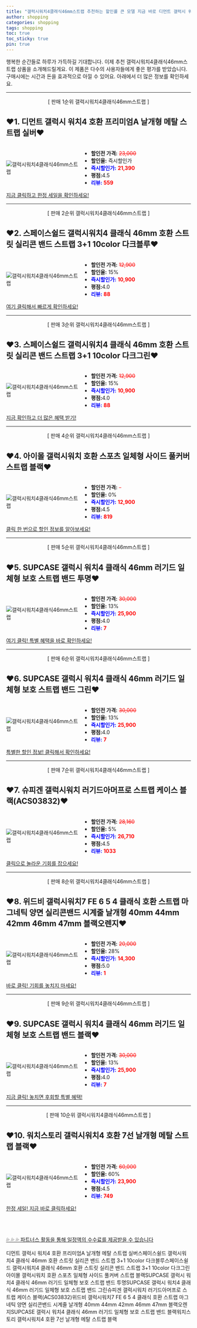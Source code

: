 ```yaml
---
title: "갤럭시워치4클래식46mm스트랩 추천하는 할인률 큰 모델 지금 바로 디먼트 갤럭시 워치4 호환 프리미엄A"
author: shopping
categories: shopping
tags: shopping
toc: true
toc_sticky: true
pin: true
---
```

행복한 순간들로 하루가 가득하길 기대합니다. 이제 추천 갤럭시워치4클래식46mm스트랩 상품을 소개해드릴게요. 이 제품은 다수의 사용자들에게 좋은 평가를 받았습니다. 구매시에는 시간과 돈을 효과적으로 아낄 수 있어요. 아래에서 더 많은 정보를 확인하세요.

---
<p class="toplist" style="margin: 0 auto; display: block; width: fit-content;">[ 판매 1순위 갤럭시워치4클래식46mm스트랩 ]</p>

<h2><strong>❤️1. 디먼트 갤럭시 워치4 호환 프리미엄A 날개형 메탈 스트랩 실버❤️</strong></h2>

<div style="display: flex; align-items: center;">
    <div style="flex: 0.4;">
        <img src="https://thumbnail6.coupangcdn.com/thumbnails/remote/230x230ex/image/retail/images/2022/01/11/13/2/b1892d94-f631-4eb5-adcf-6de79c627115.jpg" alt="갤럭시워치4클래식46mm스트랩" style="max-width: 100%;">
    </div>
    <div style="flex: 0.6; margin-left: 10px;">
        <ul>
            <li><strong>할인전 가격:</strong> <del style="color: red;">23,000</del></li>
            <li><strong>할인율:</strong> 즉시할인가</li>
            <li><span style='color:blue'><strong>즉시할인가:</strong></span> <span style='color:red'><strong>21,390</strong></span></li>
            <li><strong>평점:</strong>4.5</li>
            <li><span style='color:blue'><strong>리뷰:</strong></span> <span style='color:red'><strong>559</strong></span></li>
        </ul>
    </div>
</div>
<div class="center">
    <a href="https://William4Davisa.github.io?lptag=AF9450613&subid=githubio&pageKey=6281492044&traceid=V0-153&itemId=12901106889&vendorItemId=80166075858" class="myButton">
        지금 클릭하고 한정 세일을 확인하세요!
    </a>
</div>


---
<p class="toplist" style="margin: 0 auto; display: block; width: fit-content;">[ 판매 2순위 갤럭시워치4클래식46mm스트랩 ]</p>

<h2><strong>❤️2. 스페이스쉴드 갤럭시워치4 클래식 46mm 호환 스트릿 실리콘 밴드 스트랩 3+1 10color 다크블루❤️</strong></h2>

<div style="display: flex; align-items: center;">
    <div style="flex: 0.4;">
        <img src="https://thumbnail8.coupangcdn.com/thumbnails/remote/230x230ex/image/vendor_inventory/c43f/f6fc115d84e07ef538cc8734f64d52df145da6be56f669cbf666422e3bf2.jpg" alt="갤럭시워치4클래식46mm스트랩" style="max-width: 100%;">
    </div>
    <div style="flex: 0.6; margin-left: 10px;">
        <ul>
            <li><strong>할인전 가격:</strong> <del style="color: red;">12,900</del></li>
            <li><strong>할인율:</strong> 15%</li>
            <li><span style='color:blue'><strong>즉시할인가:</strong></span> <span style='color:red'><strong>10,900</strong></span></li>
            <li><strong>평점:</strong>4.0</li>
            <li><span style='color:blue'><strong>리뷰:</strong></span> <span style='color:red'><strong>88</strong></span></li>
        </ul>
    </div>
</div>
<div class="center">
    <a href="https://William4Davisa.github.io?lptag=AF9450613&subid=githubio&pageKey=6075489943&traceid=V0-153&itemId=11236210239&vendorItemId=78513485954" class="myButton">
        여기 클릭해서 빠르게 확인하세요!
    </a>
</div>


---
<p class="toplist" style="margin: 0 auto; display: block; width: fit-content;">[ 판매 3순위 갤럭시워치4클래식46mm스트랩 ]</p>

<h2><strong>❤️3. 스페이스쉴드 갤럭시워치4 클래식 46mm 호환 스트릿 실리콘 밴드 스트랩 3+1 10color 다크그린❤️</strong></h2>

<div style="display: flex; align-items: center;">
    <div style="flex: 0.4;">
        <img src="https://thumbnail8.coupangcdn.com/thumbnails/remote/230x230ex/image/vendor_inventory/2419/7d73d38bdde559a5018357fdf55642b090461687b2c2ba0896c998951cf4.jpg" alt="갤럭시워치4클래식46mm스트랩" style="max-width: 100%;">
    </div>
    <div style="flex: 0.6; margin-left: 10px;">
        <ul>
            <li><strong>할인전 가격:</strong> <del style="color: red;">12,900</del></li>
            <li><strong>할인율:</strong> 15%</li>
            <li><span style='color:blue'><strong>즉시할인가:</strong></span> <span style='color:red'><strong>10,900</strong></span></li>
            <li><strong>평점:</strong>4.0</li>
            <li><span style='color:blue'><strong>리뷰:</strong></span> <span style='color:red'><strong>88</strong></span></li>
        </ul>
    </div>
</div>
<div class="center">
    <a href="https://William4Davisa.github.io?lptag=AF9450613&subid=githubio&pageKey=6075489943&traceid=V0-153&itemId=11236210233&vendorItemId=78513485931" class="myButton">
        지금 확인하고 더 많은 혜택 받기!
    </a>
</div>


---
<p class="toplist" style="margin: 0 auto; display: block; width: fit-content;">[ 판매 4순위 갤럭시워치4클래식46mm스트랩 ]</p>

<h2><strong>❤️4. 아이몰 갤럭시워치 호환 스포츠 일체형 사이드 풀커버 스트랩 블랙❤️</strong></h2>

<div style="display: flex; align-items: center;">
    <div style="flex: 0.4;">
        <img src="https://thumbnail10.coupangcdn.com/thumbnails/remote/230x230ex/image/retail/images/8584449389738980-4316bcf1-79e0-4252-aefa-338dfda70099.jpg" alt="갤럭시워치4클래식46mm스트랩" style="max-width: 100%;">
    </div>
    <div style="flex: 0.6; margin-left: 10px;">
        <ul>
            <li><strong>할인전 가격:</strong> <del style="color: red;">-</del></li>
            <li><strong>할인율:</strong> 0%</li>
            <li><span style='color:blue'><strong>즉시할인가:</strong></span> <span style='color:red'><strong>12,900</strong></span></li>
            <li><strong>평점:</strong>4.5</li>
            <li><span style='color:blue'><strong>리뷰:</strong></span> <span style='color:red'><strong>819</strong></span></li>
        </ul>
    </div>
</div>
<div class="center">
    <a href="https://William4Davisa.github.io?lptag=AF9450613&subid=githubio&pageKey=6583843552&traceid=V0-153&itemId=17425437063&vendorItemId=84594569204" class="myButton">
        클릭 한 번으로 할인 정보를 알아보세요!
    </a>
</div>


---
<p class="toplist" style="margin: 0 auto; display: block; width: fit-content;">[ 판매 5순위 갤럭시워치4클래식46mm스트랩 ]</p>

<h2><strong>❤️5. SUPCASE 갤럭시 워치4 클래식 46mm 러기드 일체형 보호 스트랩 밴드 투명❤️</strong></h2>

<div style="display: flex; align-items: center;">
    <div style="flex: 0.4;">
        <img src="https://thumbnail7.coupangcdn.com/thumbnails/remote/230x230ex/image/vendor_inventory/bbdc/8bb50664d153574c82a1ecb6909f97c7ba97549389d17df87b603c024f52.jpg" alt="갤럭시워치4클래식46mm스트랩" style="max-width: 100%;">
    </div>
    <div style="flex: 0.6; margin-left: 10px;">
        <ul>
            <li><strong>할인전 가격:</strong> <del style="color: red;">30,000</del></li>
            <li><strong>할인율:</strong> 13%</li>
            <li><span style='color:blue'><strong>즉시할인가:</strong></span> <span style='color:red'><strong>25,900</strong></span></li>
            <li><strong>평점:</strong>4.0</li>
            <li><span style='color:blue'><strong>리뷰:</strong></span> <span style='color:red'><strong>7</strong></span></li>
        </ul>
    </div>
</div>
<div class="center">
    <a href="https://William4Davisa.github.io?lptag=AF9450613&subid=githubio&pageKey=7877170553&traceid=V0-153&itemId=21532387131&vendorItemId=88585639570" class="myButton">
        여기 클릭! 특별 혜택을 바로 확인하세요!
    </a>
</div>


---
<p class="toplist" style="margin: 0 auto; display: block; width: fit-content;">[ 판매 6순위 갤럭시워치4클래식46mm스트랩 ]</p>

<h2><strong>❤️6. SUPCASE 갤럭시 워치4 클래식 46mm 러기드 일체형 보호 스트랩 밴드 그린❤️</strong></h2>

<div style="display: flex; align-items: center;">
    <div style="flex: 0.4;">
        <img src="https://thumbnail7.coupangcdn.com/thumbnails/remote/230x230ex/image/vendor_inventory/cb1e/59fdedd0a1a3b9fb13b7e0412d21372726620d8e9b5cc8f4b0b73179f755.jpg" alt="갤럭시워치4클래식46mm스트랩" style="max-width: 100%;">
    </div>
    <div style="flex: 0.6; margin-left: 10px;">
        <ul>
            <li><strong>할인전 가격:</strong> <del style="color: red;">30,000</del></li>
            <li><strong>할인율:</strong> 13%</li>
            <li><span style='color:blue'><strong>즉시할인가:</strong></span> <span style='color:red'><strong>25,900</strong></span></li>
            <li><strong>평점:</strong>4.0</li>
            <li><span style='color:blue'><strong>리뷰:</strong></span> <span style='color:red'><strong>7</strong></span></li>
        </ul>
    </div>
</div>
<div class="center">
    <a href="https://William4Davisa.github.io?lptag=AF9450613&subid=githubio&pageKey=7877170553&traceid=V0-153&itemId=21532387130&vendorItemId=88585639559" class="myButton">
        특별한 할인 정보! 클릭해서 확인하세요!
    </a>
</div>


---
<p class="toplist" style="margin: 0 auto; display: block; width: fit-content;">[ 판매 7순위 갤럭시워치4클래식46mm스트랩 ]</p>

<h2><strong>❤️7. 슈피겐 갤럭시워치 러기드아머프로 스트랩 케이스 블랙(ACS03832)❤️</strong></h2>

<div style="display: flex; align-items: center;">
    <div style="flex: 0.4;">
        <img src="https://thumbnail9.coupangcdn.com/thumbnails/remote/230x230ex/image/rs_quotation_api/wirzq5oi/32564fa11adb4b2694d33f2f3faa1323.jpg" alt="갤럭시워치4클래식46mm스트랩" style="max-width: 100%;">
    </div>
    <div style="flex: 0.6; margin-left: 10px;">
        <ul>
            <li><strong>할인전 가격:</strong> <del style="color: red;">28,160</del></li>
            <li><strong>할인율:</strong> 5%</li>
            <li><span style='color:blue'><strong>즉시할인가:</strong></span> <span style='color:red'><strong>26,710</strong></span></li>
            <li><strong>평점:</strong>4.5</li>
            <li><span style='color:blue'><strong>리뷰:</strong></span> <span style='color:red'><strong>1033</strong></span></li>
        </ul>
    </div>
</div>
<div class="center">
    <a href="https://William4Davisa.github.io?lptag=AF9450613&subid=githubio&pageKey=6470761320&traceid=V0-153&itemId=14122882438&vendorItemId=81369777230" class="myButton">
        클릭으로 놀라운 기회를 잡으세요!
    </a>
</div>


---
<p class="toplist" style="margin: 0 auto; display: block; width: fit-content;">[ 판매 8순위 갤럭시워치4클래식46mm스트랩 ]</p>

<h2><strong>❤️8. 위드비 갤럭시워치7 FE 6 5 4 클래식 호환 스트랩 마그네틱 양면 실리콘밴드 시계줄 날개형 40mm 44mm 42mm 46mm 47mm 블랙오렌지❤️</strong></h2>

<div style="display: flex; align-items: center;">
    <div style="flex: 0.4;">
        <img src="https://thumbnail6.coupangcdn.com/thumbnails/remote/230x230ex/image/vendor_inventory/856a/4e81153e66426f2258c58890299ac5b1d2c46a8df629232df1966171079e.jpg" alt="갤럭시워치4클래식46mm스트랩" style="max-width: 100%;">
    </div>
    <div style="flex: 0.6; margin-left: 10px;">
        <ul>
            <li><strong>할인전 가격:</strong> <del style="color: red;">20,000</del></li>
            <li><strong>할인율:</strong> 28%</li>
            <li><span style='color:blue'><strong>즉시할인가:</strong></span> <span style='color:red'><strong>14,300</strong></span></li>
            <li><strong>평점:</strong>5.0</li>
            <li><span style='color:blue'><strong>리뷰:</strong></span> <span style='color:red'><strong>1</strong></span></li>
        </ul>
    </div>
</div>
<div class="center">
    <a href="https://William4Davisa.github.io?lptag=AF9450613&subid=githubio&pageKey=8199961255&traceid=V0-153&itemId=23501868388&vendorItemId=90528300289" class="myButton">
        바로 클릭! 기회를 놓치지 마세요!
    </a>
</div>


---
<p class="toplist" style="margin: 0 auto; display: block; width: fit-content;">[ 판매 9순위 갤럭시워치4클래식46mm스트랩 ]</p>

<h2><strong>❤️9. SUPCASE 갤럭시 워치4 클래식 46mm 러기드 일체형 보호 스트랩 밴드 블랙❤️</strong></h2>

<div style="display: flex; align-items: center;">
    <div style="flex: 0.4;">
        <img src="https://thumbnail9.coupangcdn.com/thumbnails/remote/230x230ex/image/vendor_inventory/cb1a/9c2648f1c83f68d25e490dcc6fc121c918e33df58852d760232ba9b2727e.jpg" alt="갤럭시워치4클래식46mm스트랩" style="max-width: 100%;">
    </div>
    <div style="flex: 0.6; margin-left: 10px;">
        <ul>
            <li><strong>할인전 가격:</strong> <del style="color: red;">30,000</del></li>
            <li><strong>할인율:</strong> 13%</li>
            <li><span style='color:blue'><strong>즉시할인가:</strong></span> <span style='color:red'><strong>25,900</strong></span></li>
            <li><strong>평점:</strong>4.0</li>
            <li><span style='color:blue'><strong>리뷰:</strong></span> <span style='color:red'><strong>7</strong></span></li>
        </ul>
    </div>
</div>
<div class="center">
    <a href="https://William4Davisa.github.io?lptag=AF9450613&subid=githubio&pageKey=7877170553&traceid=V0-153&itemId=21532387132&vendorItemId=88585639583" class="myButton">
        지금 클릭! 놓치면 후회할 특별 혜택!
    </a>
</div>


---
<p class="toplist" style="margin: 0 auto; display: block; width: fit-content;">[ 판매 10순위 갤럭시워치4클래식46mm스트랩 ]</p>

<h2><strong>❤️10. 워치스토리 갤럭시워치4 호환 7선 날개형 메탈 스트랩 블랙❤️</strong></h2>

<div style="display: flex; align-items: center;">
    <div style="flex: 0.4;">
        <img src="https://thumbnail10.coupangcdn.com/thumbnails/remote/230x230ex/image/vendor_inventory/1759/0360053cf0fe491d29d1d905f08a32f4b761dde9e4e9e31f9aac811b5b22.jpg" alt="갤럭시워치4클래식46mm스트랩" style="max-width: 100%;">
    </div>
    <div style="flex: 0.6; margin-left: 10px;">
        <ul>
            <li><strong>할인전 가격:</strong> <del style="color: red;">60,000</del></li>
            <li><strong>할인율:</strong> 60%</li>
            <li><span style='color:blue'><strong>즉시할인가:</strong></span> <span style='color:red'><strong>23,900</strong></span></li>
            <li><strong>평점:</strong>4.5</li>
            <li><span style='color:blue'><strong>리뷰:</strong></span> <span style='color:red'><strong>749</strong></span></li>
        </ul>
    </div>
</div>
<div class="center">
    <a href="https://William4Davisa.github.io?lptag=AF9450613&subid=githubio&pageKey=6669604230&traceid=V0-153&itemId=15339952793&vendorItemId=82560215027" class="myButton">
        한정 세일! 지금 바로 클릭하세요!
    </a>
</div>

<br><br><br>[💦 💦 💦 파트너스 활동을 통해 일정액의 수수료를 제공받을 수 있습니다](https://link.coupang.com/a/bcpT2c)<br><br>디먼트 갤럭시 워치4 호환 프리미엄A 날개형 메탈 스트랩 실버스페이스쉴드 갤럭시워치4 클래식 46mm 호환 스트릿 실리콘 밴드 스트랩 3+1 10color 다크블루스페이스쉴드 갤럭시워치4 클래식 46mm 호환 스트릿 실리콘 밴드 스트랩 3+1 10color 다크그린아이몰 갤럭시워치 호환 스포츠 일체형 사이드 풀커버 스트랩 블랙SUPCASE 갤럭시 워치4 클래식 46mm 러기드 일체형 보호 스트랩 밴드 투명SUPCASE 갤럭시 워치4 클래식 46mm 러기드 일체형 보호 스트랩 밴드 그린슈피겐 갤럭시워치 러기드아머프로 스트랩 케이스 블랙(ACS03832)위드비 갤럭시워치7 FE 6 5 4 클래식 호환 스트랩 마그네틱 양면 실리콘밴드 시계줄 날개형 40mm 44mm 42mm 46mm 47mm 블랙오렌지SUPCASE 갤럭시 워치4 클래식 46mm 러기드 일체형 보호 스트랩 밴드 블랙워치스토리 갤럭시워치4 호환 7선 날개형 메탈 스트랩 블랙